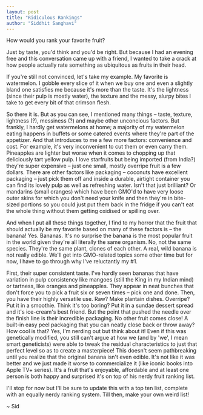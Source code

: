 ```yaml
---
layout: post
title: "Ridiculous Rankings"
author: "Siddhit Sanghavi"
---
```

How would you rank your favorite fruit?

Just by taste, you'd think and you'd be right. But because I had an evening free and this conversation came up with a friend, I wanted to take a crack at how people actually rate something as ubiquitous as fruits in their head.

If you're still not convinced, let's take my example. My favorite is watermelon. I gobble every slice of it when we buy one and even a slightly bland one satisfies me because it's more than the taste. It's the lightness (since their pulp is mostly water), the texture and the messy, slurpy bites I take to get every bit of that crimson flesh.

So there it is. But as you can see, I mentioned many things &#8211; taste, texture, lightness (?), messiness (?) and maybe other unconcious factors. But frankly, I hardly get watermelons at home; a majority of my watermelon eating happens in buffets or some catered events where they're part of the appetizer. And that introduces to me a few more factors: convenience and cost. For example, it's very inconvenient to cut them or even carry them. Pineapples are lighter but worse when it comes to chopping up that deliciously tart yellow pulp. I love starfruits but being imported (from India?) they're super expensive &#8211; just one small, mostly overripe fruit is a few dollars. There are other factors like packaging &#8211; coconuts have excellent packaging &#8211; just pick them off and inside a durable, airtight container you can find its lovely pulp as well as refreshing water. Isn't that just brilliant? Or mandarins (small oranges) which have been GMO'd to have very loose outer skins for which you don't need your knife and then they're in bite-sized portions so you could just put them back in the fridge if you can't eat the whole thing without them getting oxidised or spilling over.

And when I put all these things together, I find to my horror that the fruit that should actually be my favorite based on many of these factors is &#8211; the banana! Yes. Bananas. It's no surprise the banana is the most popular fruit in the world given they're all literally the same organism. No, not the same species. They're the same plant, clones of each other. A real, wild banana is not really edible. We'll get into GMO-related topics some other time but for now, I have to go through why I've reluctantly my #1.

First, their super consistent taste. I've hardly seen bananas that have variation in pulp consistency like mangoes (still the King in my Indian mind) or tartness, like oranges and pineapples. They appear in neat bunches that don't force you to pick a fruit six or seven times &#8211; pick one and done. Then, you have their highly versatile use. Raw? Make plantain dishes. Overripe? Put it in a smoothie. Think it's too boring? Put it in a sundae dessert spread and it's ice-cream's best friend. But the point that pushed the needle over the finish line is their incredible packaging. No other fruit comes close! A built-in easy peel packaging that you can neatly close back or throw away? How cool is that? Yes, I'm nerding out but think about it! Even if this was genetically modified, you still can't argue at how we (and by 'we', I mean smart geneticists) were able to tweak the residual characteristics to just that perfect level so as to create a masterpiece! This doesn't seem pathbreaking until you realize that the original banana isn't even edible. It's not like it was better and we just made it worse to commercialize it (like iconic books into Apple TV+ series). It's a fruit that's enjoyable, affordable and at least one person is both happy and surprised it's on top of his nerdy fruit ranking list.

I'll stop for now but I'll be sure to update this with a top ten list, complete with an equally nerdy ranking system. Till then, make your own weird list!


~ Sid